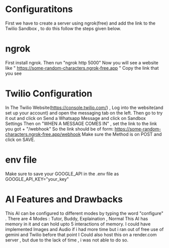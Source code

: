# Configuratitons
First we have to create a server using ngrok(free) and add the link to the Twilio Sandbox , to do this follow the steps given below.
# ngrok
First install ngrok.
Then run "ngrok http 5000"
Now you will see a website like " https://some-random-characters.ngrok-free.app "
Copy the link that you see
# Twilio Configuration 
In The Twilio Website(https://console.twilio.com/) ,
Log into the website(and set up your account) and open the messaging tab on the left.
Then go to try it out and click on Send a Whatsapp Message and click on Sandbox Settings
Then on "WHEN A MESSAGE COMES IN" , set the link to the link you got + "/webhook"
So the link should be of form:
https://some-random-characters.ngrok-free.app/webhook
Make sure the Method is on POST and click on SAVE.
# env file
Make sure to save your GOOGLE_API in the .env file as
GOOGLE_API_KEY="your_key"
# AI Features and Drawbacks
This AI can be configured to different modes by typing the word "configure" .
There are 4 Modes : Tutor, Buddy, Explaination , Normal
This AI has memory in it and can hold upto 5 interactions of memory.
I could have implemented Images and Audio if i had more time but i ran out of free use of gemini and Twilio before that point
I Could also host this on a render.com server , but due to the lack of time , i was not able to do so.